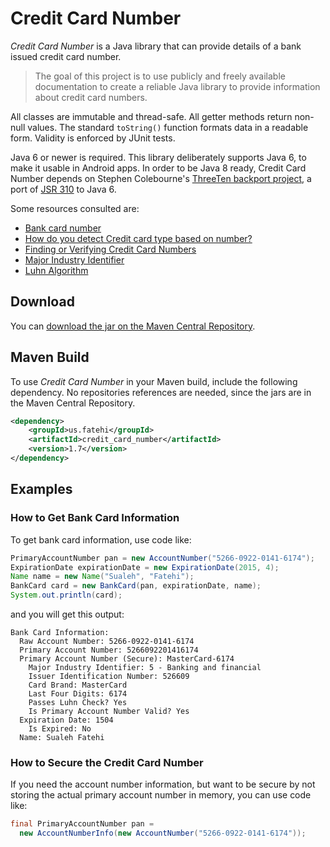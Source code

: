 # Credit Card Number

*Credit Card Number* is a Java library that can provide details of a bank issued credit card number. 

> The goal of this project is to use publicly and freely available documentation to create a reliable Java library to provide information about credit card numbers.

All classes are immutable and thread-safe. All getter methods return non-null values. The standard `toString()` function formats data in a readable form. Validity is enforced by JUnit tests. 

Java 6 or newer is required. This library deliberately supports Java 6, to make it usable in Android apps. In order to be Java 8 ready, Credit Card Number depends on Stephen Colebourne's [ThreeTen backport project](https://github.com/ThreeTen/threetenbp), a port of [JSR 310](https://jcp.org/en/jsr/detail?id=310) to Java 6. 

Some resources consulted are:
* [Bank card number](http://en.wikipedia.org/wiki/Bank_card_number)
* [How do you detect Credit card type based on number?](http://stackoverflow.com/questions/72768/how-do-you-detect-credit-card-type-based-on-number)  
* [Finding or Verifying Credit Card Numbers](http://www.regular-expressions.info/creditcard.html)
* [Major Industry Identifier](https://en.wikipedia.org/wiki/Bank_card_number#Major_Industry_Identifier_.28MII.29)
* [Luhn Algorithm](http://en.wikipedia.org/wiki/Luhn_algorithm)

## Download

You can [download the jar on the Maven Central Repository](http://search.maven.org/#search%7Cga%7C1%7Ca%3A%22credit_card_number%22).

## Maven Build

To use *Credit Card Number* in your Maven build, include the following dependency. No repositories references are needed, since the jars are in the Maven Central Repository.
```xml
<dependency>
    <groupId>us.fatehi</groupId>
    <artifactId>credit_card_number</artifactId>
    <version>1.7</version>
</dependency>
```

## Examples

### How to Get Bank Card Information

To get bank card information, use code like:
```java
PrimaryAccountNumber pan = new AccountNumber("5266-0922-0141-6174");
ExpirationDate expirationDate = new ExpirationDate(2015, 4);
Name name = new Name("Sualeh", "Fatehi");
BankCard card = new BankCard(pan, expirationDate, name);
System.out.println(card);
```
and you will get this output:
```
Bank Card Information: 
  Raw Account Number: 5266-0922-0141-6174
  Primary Account Number: 5266092201416174
  Primary Account Number (Secure): MasterCard-6174
    Major Industry Identifier: 5 - Banking and financial
    Issuer Identification Number: 526609
    Card Brand: MasterCard
    Last Four Digits: 6174
    Passes Luhn Check? Yes
    Is Primary Account Number Valid? Yes
  Expiration Date: 1504
    Is Expired: No
  Name: Sualeh Fatehi
```

### How to Secure the Credit Card Number

If you need the account number information, but want to be secure by not storing the actual primary account number in memory, you can use code like:
```java
final PrimaryAccountNumber pan = 
  new AccountNumberInfo(new AccountNumber("5266-0922-0141-6174"));
```
